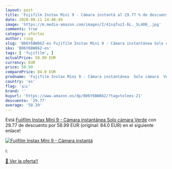 ```yaml
---
layout: post
title: 'Fujifilm Instax Mini 9 - Cámara instantá al 29.77 % de descuento'
date: 2020-08-11 14:40:49
image: 'https://m.media-amazon.com/images/I/41sqfuzI-6L._SL400_.jpg'
comments: true
category: ofertas
author: ring
slug: 'B06Y6BW86Z-es Fujifilm Instax Mini 9 - Cámara instantánea Solo cámara Verde'
sku: 'B06Y6BW86Z-es'
tags: [ 'fujifilm', ]
actualPrice: 58.99 EUR
currency: EUR
price: 58.99
comparePrice: 84.0 EUR
prodname: 'Fujifilm Instax Mini 9 - Cámara instantánea  Solo cámara  Verde'
country: 'es'
flag: '🇪🇸'
brand: ''
buyurl: 'https://www.amazon.es/dp/B06Y6BW86Z/?tag=tolees-21'
descuento: '29.77'
average: '58.39'
---
```


Está [Fujifilm Instax Mini 9 - Cámara instantánea  Solo cámara  Verde](https://www.amazon.es/dp/B06Y6BW86Z/?tag=tolees-21) con 29.77 de descuento por 58.99 EUR (original: 84.0 EUR) en el siguiente enlace!

[![Fujifilm Instax Mini 9 - Cámara instantá](https://m.media-amazon.com/images/I/41sqfuzI-6L._SL400_.jpg)](https://www.amazon.es/dp/B06Y6BW86Z/?tag=tolees-21)

ℹ️:


[🛒 Ver la oferta!!](https://www.amazon.es/dp/B06Y6BW86Z/?tag=tolees-21)
